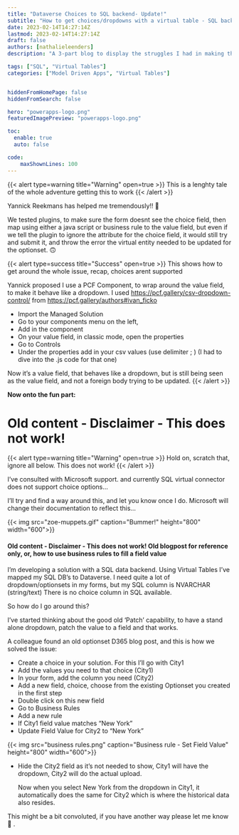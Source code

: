 ```yaml
---
title: "Dataverse Choices to SQL backend- Update!"
subtitle: "How to get choices/dropdowns with a virtual table - SQL backend"
date: 2023-02-14T14:27:14Z
lastmod: 2023-02-14T14:27:14Z
draft: false
authors: [nathalieleenders]
description: "A 3-part blog to display the struggles I had in making this work"

tags: ["SQL", "Virtual Tables"]
categories: ["Model Driven Apps", "Virtual Tables"]


hiddenFromHomePage: false
hiddenFromSearch: false

hero: "powerapps-logo.png"
featuredImagePreview: "powerapps-logo.png"

toc:
  enable: true
  auto: false

code:
    maxShownLines: 100
---
```


<!--more-->

{{< alert type=warning title="Warning" open=true >}}
This is a lenghty tale of the whole adventure getting this to work
{{< /alert >}}

Yannick Reekmans has helped me tremendously!! :pray:

We tested plugins, to make sure the form doesnt see the choice field, then map using either a java script or business rule to the value field, but even if we tell the plugin to ignore the attribute for the choice field, it would still try and submit it, and throw the error the virtual entity needed to be updated for the optionset. :upside_down_face:

{{< alert type=success title="Success" open=true >}}
This shows how to get around the whole issue, recap, choices arent supported

Yannick proposed I use a PCF Component, to wrap around the value field, to make it behave like a dropdown.
I used https://pcf.gallery/csv-dropdown-control/ from https://pcf.gallery/authors#ivan_ficko

- Import the Managed Solution
- Go to your components menu on the left, 
- Add in the component
- On your value field, in classic mode, open the properties
- Go to Controls
- Under the properties add in your csv values (use delimiter ; ) (I had to dive into the .js code for that one)

Now it’s a value field, that behaves like a dropdown, but is still being seen as the value field, and not a foreign body trying to be updated.
{{< /alert >}}

**Now onto the fun part:**

# Old content - Disclaimer - This does not work!

{{< alert type=warning title="Warning" open=true >}}
Hold on, scratch that, ignore all below. This does not work!
{{< /alert >}}




I’ve consulted with Microsoft support. and currently SQL virtual connector does not support choice options…

I’ll try and find a way around this, and let you know once I do. Microsoft will change their documentation to reflect this…

{{< img src="zoe-muppets.gif" caption="Bummer!" height="800" width="600">}}

#### Old content - Disclaimer - This does not work! Old blogpost for reference only, or, how to use business rules to fill a field value ####

I’m developing a solution with a SQL data backend. Using Virtual Tables I’ve mapped my SQL DB’s to Dataverse.
I need quite a lot of dropdown/optionsets in my forms, but my SQL column is NVARCHAR (string/text)
There is no choice column in SQL available.

So how do I go around this?

I’ve started thinking about the good old ‘Patch’ capability, to have a stand alone dropdown, patch the value to a field and that works.

A colleague found an old optionset D365 blog post, and this is how we solved the issue:

- Create a choice in your solution. For this I’ll go with City1
- Add the values you need to that choice (City1)
- In your form, add the column you need (City2)
- Add a new field, choice, choose from the existing Optionset you created in the first step
- Double click on this new field
- Go to Business Rules
- Add a new rule
- If City1 field value matches “New York”
- Update Field Value for City2 to “New York”

{{< img src="business rules.png" caption="Business rule - Set Field Value" height="800" width="600">}}


- Hide the City2 field as it’s not needed to show, City1 will have the dropdown, City2 will do the actual upload.

  Now when you select New York from the dropdown in City1, it automatically does the same for City2 which is where the historical data also resides.

This might be a bit convoluted, if you have another way please let me know :pray: .